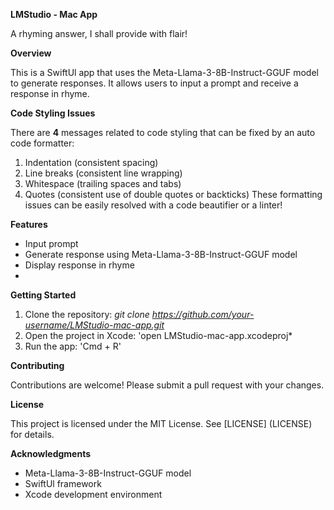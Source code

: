 **LMStudio - Mac App**

A rhyming answer, I shall provide with flair!

**Overview**

This is a SwiftUl app that uses the Meta-Llama-3-8B-Instruct-GGUF model to generate responses. It allows users to input a prompt and receive a response in rhyme.

**Code Styling Issues**

There are **4** messages related to code styling that can be fixed by an auto code formatter:
1. Indentation (consistent spacing)
2. Line breaks (consistent line wrapping)
3. Whitespace (trailing spaces and tabs)
4. Quotes (consistent use of double quotes or backticks)
These formatting issues can be easily resolved with a code beautifier or a linter!

**Features**

* Input prompt
* Generate response using Meta-Llama-3-8B-Instruct-GGUF model
* Display response in rhyme
* 
**Getting Started**
  
1. Clone the repository: *git clone https://github.com/your-username/LMStudio-mac-app.git*
2. Open the project in Xcode: 'open LMStudio-mac-app.xcodeproj*
3. Run the app: 'Cmd + R'

**Contributing**

Contributions are welcome! Please submit a pull request with your changes.

**License**

This project is licensed under the MIT License. See [LICENSE] (LICENSE) for details.

**Acknowledgments**

* Meta-Llama-3-8B-Instruct-GGUF model
* SwiftUl framework
* Xcode development environment
